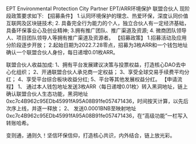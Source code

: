 
EPT Environmental Protection City Partner
EPT/ARR环境保护 联盟合伙人
现阶段政策要求如下:
【招募条件】
1.认同环境保护的理念、热爱环保，深度认同价值互联网及区块链技术;
2. 具备完全行为能力的个人，独立合伙人有一定经济基础，具备环保事业心及创业精神;
3.拥有推广团队、推广渠道及资源;
4. 微商团队领导人、项目团队领导人等拥有推广渠道及资源者。
【招募政策】
1.招募活动及应用分阶段逐步开放；
2.起始日期为2022.7.28零点，招募为3枚ARR和一个钱包地址确认一个联盟合伙人身份，每日递增0.01枚ARR。

联盟合伙⼈收益加成:
1、拥有平台发展建议决策与投票权益，打造核心DAO去中心化组织；
2、开通联盟合伙人承兑商一定权益；
3、享受全球交易手续费平均分红；
4、享受平台综合板块收益分红;
5、平台等其他发展权益分红。
【申请流程】
1、 通过本人钱包地址发送3枚ARR〈每日递增0.01枚〉转入黑洞地址，链上确认联盟合伙人生态功能，黑洞地址0xc7c4B962c95EDb45991fA95A08B91fe057471436，时间按天计算，以先后次序上线，并逐一释放；
2、 发送0.0001BNB至映射地址0xc7c4B962c95EDb45991fA95A08B91fe057471436，在“高级功能”一栏写入转账哈希。






















变则通，通则久！坚信环保信仰，打造核心共识，内外结合，链上放光彩。
